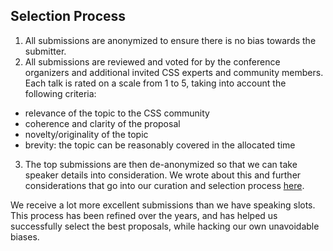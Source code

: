 ## Selection Process

1. All submissions are anonymized to ensure there is no bias towards the submitter.
2. All submissions are reviewed and voted for by the conference organizers and additional invited CSS experts and community members. Each talk is rated on a scale from 1 to 5, taking into account the following criteria:
  * relevance of the topic to the CSS community
  * coherence and clarity of the proposal
  * novelty/originality of the topic
  * brevity: the topic can be reasonably covered in the allocated time
3. The top submissions are then de-anonymized so that we can take speaker details into consideration. We wrote about this and further considerations that go into our curation and selection process [here](http://blog.cssconf.eu/2015/08/15/a-talk-selection-process-explained/).

We receive a lot more excellent submissions than we have speaking slots. This process has been refined over the years, and has helped us successfully select the best proposals, while hacking our own unavoidable biases.
